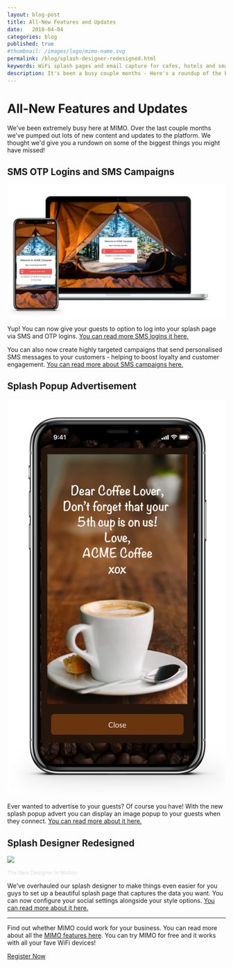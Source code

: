```yaml
---
layout: blog-post
title: All-New Features and Updates
date:   2018-04-04
categories: blog
published: true
#thumbnail: /images/logo/mimo-name.svg
permalink: /blog/splash-designer-redesigned.html
keywords: WiFi splash pages and email capture for cafes, hotels and small businesses. Meraki splash page. Ruckus splash. UniFi splash. Ubiquiti splash. WYSIWYG. Splash design.
description: It's been a busy couple months - Here's a roundup of the biggest changes we've made and features we've released!
---
```

# All-New Features and Updates

We've been extremely busy here at MIMO. Over the last couple months we've pumped out lots of new content and updates to the platform. We thought we'd give you a rundown on some of the biggest things you might have missed!

## SMS OTP Logins and SMS Campaigns

<div class="blog-image">
  <img src='/images/posts/mimo-sms.png' style="border: none;box-shadow: none;">
</div>

Yup! You can now give your guests to option to log into your splash page via SMS and OTP logins. <a href="/blog/sms-otp-logins.html">You can read more SMS logins it here.</a>

You can also now create highly targeted campaigns that send personalised SMS messages to your customers - helping to boost loyalty and customer engagement. <a href="/blog/sms-campaigns.html">You can read more about SMS campaigns here.</a>

## Splash Popup Advertisement

<div class="blog-image">
  <img src='/images/posts/splash-popup.png' style="border: none;box-shadow: none;">
</div>

Ever wanted to advertise to your guests? Of course you have! With the new splash popup advert you can display an image popup to your guests when they connect. <a href="/blog/splash-page-advertisements.html">You can read more about it here.</a>

## Splash Designer Redesigned

<div class="blog-image">
  <img src='https://d247kqobagyqjh.cloudfront.net/api/file/INtAWfDZTUBjXy4QFIAx'>
  <p style="color: #ddd; font-size: 12px;">The New Designer In Motion</p>
</div>

We've overhauled our splash designer to make things even easier for you guys to set up a beautiful splash page that captures the data you want. You can now configure your social settings alongside your style options. <a href="/blog/splash-designer-redesigned.html">You can read more about it here.</a>

<hr>

Find out whether MIMO could work for your business. You can read more about all the <a href="/product/">MIMO features here</a>. You can try MIMO for free and it works with all your fave WiFi devices!

<a class="button register-button" href="/join">Register Now</a>
